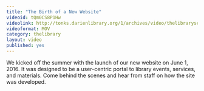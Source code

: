 ```yaml
---
title: "The Birth of a New Website"
videoid: tQm0CS8P1Hw
videolink: http://tonks.darienlibrary.org/1/archives/video/thelibraryseries/s01e18-new_website.mov
videoformat: MOV
category: thelibrary
layout: video
published: yes
---
```


We kicked off the summer with the launch of our new website on June 1, 2016.  It was designed to be a user-centric portal to library events, services, and materials. Come behind the scenes and hear from staff on how the site was developed. 